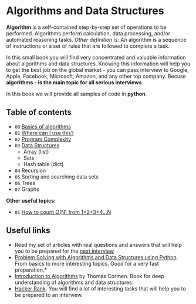 # Algorithms and Data Structures

**Algorithm** is a self-contained step-by-step set of operations to be performed. Algorithms perform calculation, data processing, and/or automated reasoning tasks. *Other definition is:* An algorithm is a sequence of instructions or a set of rules that are followed to complete a task.

In this small book you will find very concentrated and valuable information about algorithms and data structures. Knowing this information will help you to get the best job on the global market - you can pass interview to Google, Apple, Facebook, Microsoft, Amazon, and any other top company. Becuse **algorithms - is the main topic for all serious interviews**.

In this book we will provide all samples of code in **python**.

## Table of contents

- `00` [Basics of algorithms](chapters/00-Basics.md)
- `01` [Where can I use this?](chapters/01-Usage.md)
- `02` [Program Complexity](chapters/02-Complexity.md)
- `03` [Data Structures](chapters/03-Data-Structures.md)
  - Array (list)
  - Sets
  - Hash table (dict)
- `04` Recursion
- `05` Sorting and searching data sets
- `06` Trees
- `07` Graphs

**Other useful topics:**
- `01` [How to count O(N) from 1+2+3+4...N](topics/01-BigOFor1234N.md)

## Useful links

- Read my set of articles with real questions and answers that will help you to be prepared for the [next interview](https://github.com/1st/interview)
- [Problem Solving with Algorithms and Data Structures using Python](http://interactivepython.org). From basics to more interesting topics. Good for a very fast preparation.*
- [Introduction to Algorithms](https://mitpress.mit.edu/books/introduction-algorithms) by Thomas Cormen. Book for deep understanding of algorithms and data structures.
- [Hacker Rank](http://hackerrank.com). You will find a lot of interesting tasks that will help you to be prepared to an interview.
